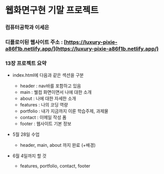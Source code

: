 # 웹화면구현 기말 프로젝트

### 컴퓨터공학과 이세은

### 디플로이된 웹사이트 주소 : [https://luxury-pixie-a86f1b.netlify.app/](https://luxury-pixie-a86f1b.netlify.app/)

### 13장 프로젝트 요약
- index.html에 다음과 같은 섹션을 구분
    - header : nav바를 포함하고 있음
    - main : 웰컴 화면이면서 나에 대한 소개
    - about : 나에 대한 자세한 소개
    - features : 나의 코딩 역량
    - portfolio : 내가 지금까지 이룬 학습주제, 과제물
    - contact : 이메일 작성 폼
    - footer : 웹사이트 기본 정보
- 5월 28일 수업
    - header, main, about 까지 완료 (+배경)

- 6월 4일까지 할 것
    - features, portfolio, contact, footer